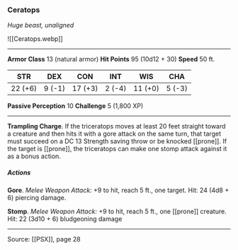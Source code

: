 ### Ceratops
_Huge beast, unaligned_

![[Ceratops.webp]]




---

**Armor Class** 13 (natural armor)
**Hit Points** 95 (10d12 + 30)
**Speed** 50 ft.

| STR     | DEX     | CON     | INT     | WIS     | CHA     |
|---------|---------|---------|---------|---------|---------|
| 22 (+6) | 9 (-1) | 17 (+3) | 2 (-4) | 11 (+0) | 5 (-3) |

**Passive Perception** 10
**Challenge** 5 (1,800 XP)

---

**Trampling Charge**. If the triceratops moves at least 20 feet straight toward a creature and then hits it with a gore attack on the same turn, that target must succeed on a DC 13 Strength saving throw or be knocked [[prone]]. If the target is [[prone]], the triceratops can make one stomp attack against it as a bonus action.

##### Actions
**Gore**. _Melee Weapon Attack:_ +9 to hit, reach 5 ft., one target. Hit: 24 (4d8 + 6) piercing damage.

**Stomp**. _Melee Weapon Attack:_ +9 to hit, reach 5 ft., one [[prone]] creature. Hit: 22 (3d10 + 6) bludgeoning damage


---

Source: [[PSX]], page 28